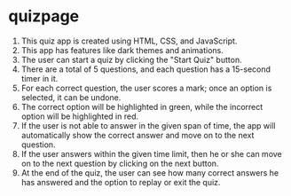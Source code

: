 # quizpage

1. This quiz app is created using HTML, CSS, and JavaScript.
2. This app has features like dark themes and animations.
3. The user can start a quiz by clicking the "Start Quiz" button.
4. There are a total of 5 questions, and each question has a 15-second timer in it.
5. For each correct question, the user scores a mark; once an option is selected, it can be undone.
6. The correct option will be highlighted in green, while the incorrect option will be highlighted in red.
7. If the user is not able to answer in the given span of time, the app will automatically show the correct answer and move on to the next question.
8. If the user answers within the given time limit, then he or she can move on to the next question by clicking on the next button.
9. At the end of the quiz, the user can see how many correct answers he has answered and the option to replay or exit the quiz.
